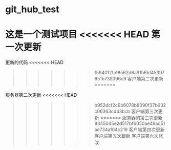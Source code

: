 # git_hub_test
这是一个测试项目
<<<<<<< HEAD
第一次更新
=======
更新的代码
<<<<<<< HEAD
>>>>>>> f594012fa18562d6a91b6bf45397651b739396c9
客户端第二次更新
=======

服务器第二次更新
<<<<<<< HEAD
>>>>>>> b952dcf2c6b6078b8090f37b932c06363cd43bcb
客户端第三次更新
=======
服务器的第三次更新
>>>>>>> 8345045e2d517bf6050ae49ac51ae734a104c219
客户端第四次更新
客户端第五次跟新
客户端第六次修改
